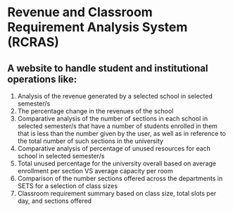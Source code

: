 # Revenue and Classroom Requirement Analysis System (RCRAS)

## A website to handle student and institutional operations like:

1. Analysis of the revenue generated by a selected school in selected semester/s
2. The percentage change in the revenues of the school
3. Comparative analysis of the number of sections in each school in selected semester/s that have a number of students enrolled in them that is less than the number given by the user, as well as in reference to the total number of such sections in the university
4. Comparative analysis of percentage of unused resources for each school in selected
   semester/s
5. Total unused percentage for the university overall based on average enrollment per section VS average capacity per room
6. Comparison of the number sections offered across the departments in SETS for a selection of class sizes
7. Classroom requirement summary based on class size, total slots per day, and sections offered
